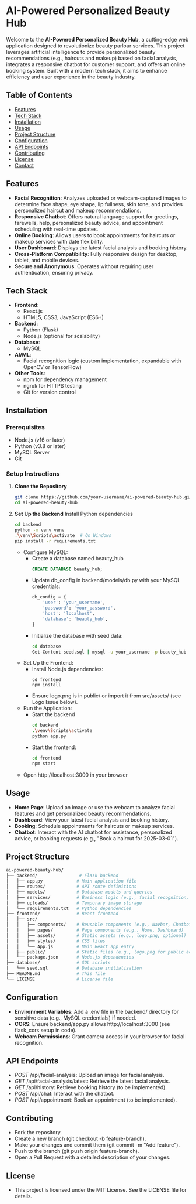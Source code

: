 # AI-Powered Personalized Beauty Hub

Welcome to the **AI-Powered Personalized Beauty Hub**, a cutting-edge web application designed to revolutionize beauty parlour services. This project leverages artificial intelligence to provide personalized beauty recommendations (e.g., haircuts and makeup) based on facial analysis, integrates a responsive chatbot for customer support, and offers an online booking system. Built with a modern tech stack, it aims to enhance efficiency and user experience in the beauty industry.

## Table of Contents
- [Features](#features)
- [Tech Stack](#tech-stack)
- [Installation](#installation)
- [Usage](#usage)
- [Project Structure](#project-structure)
- [Configuration](#configuration)
- [API Endpoints](#api-endpoints)
- [Contributing](#contributing)
- [License](#license)
- [Contact](#contact)

## Features
- **Facial Recognition**: Analyzes uploaded or webcam-captured images to determine face shape, eye shape, lip fullness, skin tone, and provides personalized haircut and makeup recommendations.
- **Responsive Chatbot**: Offers natural language support for greetings, farewells, help, personalized beauty advice, and appointment scheduling with real-time updates.
- **Online Booking**: Allows users to book appointments for haircuts or makeup services with date flexibility.
- **User Dashboard**: Displays the latest facial analysis and booking history.
- **Cross-Platform Compatibility**: Fully responsive design for desktop, tablet, and mobile devices.
- **Secure and Anonymous**: Operates without requiring user authentication, ensuring privacy.

## Tech Stack
- **Frontend**:
  - React.js
  - HTML5, CSS3, JavaScript (ES6+)
- **Backend**:
  - Python (Flask)
  - Node.js (optional for scalability)
- **Database**:
  - MySQL
- **AI/ML**:
  - Facial recognition logic (custom implementation, expandable with OpenCV or TensorFlow)
- **Other Tools**:
  - npm for dependency management
  - ngrok for HTTPS testing
  - Git for version control

## Installation

### Prerequisites
- Node.js (v16 or later)
- Python (v3.8 or later)
- MySQL Server
- Git

### Setup Instructions

1. **Clone the Repository**
   ```bash
   git clone https://github.com/your-username/ai-powered-beauty-hub.git
   cd ai-powered-beauty-hub
   ```
2. **Set Up the Backend**
   Install Python dependencies
   ```sh
   cd backend
   python -m venv venv
   .\venv\Scripts\activate  # On Windows
   pip install -r requirements.txt
   ```
   - Configure MySQL:
     - Create a database named beauty_hub
        ```sql
        CREATE DATABASE beauty_hub;
        ```
      - Update db_config in backend/models/db.py with your MySQL credentials:
        ```python
        db_config = {
            'user': 'your_username',
            'password': 'your_password',
            'host': 'localhost',
            'database': 'beauty_hub',
        }
      - Initialize the database with seed data:
        ```bash
        cd database
        Get-Content seed.sql | mysql -u your_username -p beauty_hub
        ```
    - Set Up the Frontend:
      - Install Node.js dependencies:
        ```base
        cd frontend
        npm install
        ```
      - Ensure logo.png is in public/ or import it from src/assets/ (see Logo Issue below).
    - Run the Application:
       - Start the backend
         ```sh
         cd backend
         .\venv\Scripts\activate
         python app.py
         ```
      - Start the frontend:
        ```sh
        cd frontend
        npm start
        ```
     - Open http://localhost:3000 in your browser

## Usage
- **Home Page**: Upload an image or use the webcam to analyze facial features and get personalized beauty recommendations.
- **Dashboard**: View your latest facial analysis and booking history.
- **Booking**: Schedule appointments for haircuts or makeup services.
- **Chatbot**: Interact with the AI chatbot for assistance, personalized advice, or booking requests (e.g., "Book a haircut for 2025-03-01").

## Project Structure
```bash
ai-powered-beauty-hub/
├── backend/                # Flask backend
│   ├── app.py             # Main application file
│   ├── routes/            # API route definitions
│   ├── models/            # Database models and queries
│   ├── services/          # Business logic (e.g., facial recognition, chatbot)
│   ├── uploads/           # Temporary image storage
│   └── requirements.txt   # Python dependencies
├── frontend/              # React frontend
│   ├── src/
│   │   ├── components/    # Reusable components (e.g., Navbar, Chatbot)
│   │   ├── pages/         # Page components (e.g., Home, Dashboard)
│   │   ├── assets/        # Static assets (e.g., logo.png, optional)
│   │   ├── styles/        # CSS files
│   │   └── App.js         # Main React app entry
│   ├── public/            # Static files (e.g., logo.png for public access)
│   └── package.json       # Node.js dependencies
├── database/              # SQL scripts
│   └── seed.sql           # Database initialization
├── README.md              # This file
└── LICENSE                # License file
```

## Configuration
- **Environment Variables**: Add a .env file in the backend/ directory for sensitive data (e.g., MySQL credentials) if needed.
- **CORS**: Ensure backend/app.py allows http://localhost:3000 (see flask_cors setup in code).
- **Webcam Permissions**: Grant camera access in your browser for facial recognition.

## API Endpoints
- *POST* /api/facial-analysis: Upload an image for facial analysis.
- *GET* /api/facial-analysis/latest: Retrieve the latest facial analysis.
- *GET* /api/history: Retrieve booking history (to be implemented).
- *POST* /api/chat: Interact with the chatbot.
- *POST* /api/appointment: Book an appointment (to be implemented).

## Contributing
 - Fork the repository.
 - Create a new branch (git checkout -b feature-branch).
 - Make your changes and commit them (git commit -m "Add feature").
 - Push to the branch (git push origin feature-branch).
 - Open a Pull Request with a detailed description of your changes.

## License
 - This project is licensed under the MIT License. See the LICENSE file for details.
